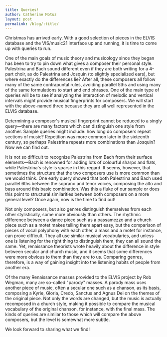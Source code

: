 ```yaml
---
title: Queries!
author: Catherine Motuz
layout: post
permalink: /blog/:title/
---
```

Christmas has arrived early. With a good selection of pieces in the ELVIS database and the VIS/music21 interface up and running, it is time to come up with queries to run.

One of the main goals of music theory and musicology since they began has been to try to pin down what gives a composer their personal style. Palestrina and Bach sound different even if they are both writing for a 4-part choir, as do Palestrina and Josquin (to slightly specialized ears), but where exactly do the differences lie? After all, these composers all follow many of the same contrapuntal rules, avoiding parallel 5ths and using many of the same formulations to start and end phrases. One of the main type of queries will be to see if analyzing the interaction of melodic and vertical intervals might provide musical fingerprints for composers. We will start with the above-named three because they are all well represented in the ELVIS database.

Determining a composer's musical fingerprint cannot be reduced to a singly query—there are many factors which can distinguish one style from another. Sample queries might include: how long do composers repeat sections of music? Repetition was more common later in the sixteenth century, so perhaps Palestrina repeats more combinations than Josquin? Now we can find out.

It is not so difficult to recognize Palestrina from Bach from their surface elements—Bach is renowned for adding lots of colourful sharps and flats, while Palestrina's style is sparse in this regard. It seems, however, that sometimes the structure that the two composers use is more common than we would think. One early query showed that both Palestrina and Bach used parallel 6ths between the soprano and tenor voices, composing the alto and bass around this basic combination. Was this a fluke of our sample or does this point to structural similarities between both composers on a more general level? Once again, now is the time to find out!

Not only composers, but also genres distinguish themselves from each other stylistically, some more obviously than others. The rhythmic difference between a dance piece such as a passamezzo and a church piece such as a motet makes telling them apart easy, but the comparison of pieces of vocal polyphony with each other, a mass and a motet for instance, can prove difficult. They all use similar musical vocabularies, and unless one is listening for the right thing to distinguish them, they can all sound the same. Yet, renaissance theorists wrote heavily about the difference in style between secular and church music, and it seems that some differences were more obvious to them than they are to us. Comparing genres, therefore, is a way of gaining insight into the listening habits of people from another era.

Of the many Renaissance masses provided to the ELVIS project by Rob Wegman, many are so-called "parody" masses. A parody mass uses another piece of music, often a secular one such as a chanson, as its basis, composing a Kyrie, Gloria, Credo, Sanctus and Agnus Dei on the themes of the original piece. Not only the words are changed, but the music is actually recomposed in a church style, making it possible to compare the musical vocabulary of the original chanson, for instance, with the final mass. The kinds of queries are similar to those which will compare the above composers, but the level is somewhat more subtle.

We look forward to sharing what we find!
